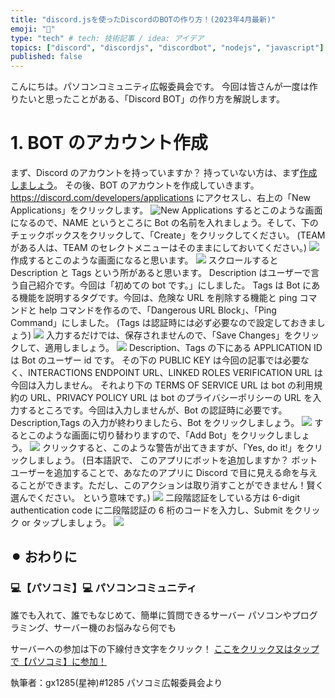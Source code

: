 ```yaml
---
title: "discord.jsを使ったDiscordのBOTの作り方！(2023年4月最新)"
emoji: "🤖"
type: "tech" # tech: 技術記事 / idea: アイデア
topics: ["discord", "discordjs", "discordbot", "nodejs", "javascript"]
published: false
---
```


こんにちは。パソコンコミュニティ広報委員会です。
今回は皆さんが一度は作りたいと思ったことがある、「Discord BOT」の作り方を解説します。

# 1. BOT のアカウント作成

まず、Discord のアカウントを持っていますか？
持っていない方は、まず[作成しましょう](https://discord.com/register)。
その後、BOT のアカウントを作成していきます。
https://discord.com/developers/applications にアクセスし、右上の「New Applications」をクリックします。
![New Applications](https://storage.googleapis.com/zenn-user-upload/bb9fee9521ae-20230324.png)
するとこのような画面になるので、NAME というところに Bot の名前を入れましょう。そして、下のチェックボックスをクリックして、「Create」をクリックしてください。
(TEAM がある人は、TEAM のセレクトメニューはそのままにしておいてください。)
![](https://storage.googleapis.com/zenn-user-upload/c7ae0502869a-20230325.png)
作成するとこのような画面になると思います。
![](https://storage.googleapis.com/zenn-user-upload/d8c0b4ee2a1d-20230403.png)
スクロールすると Description と Tags という所があると思います。
Description はユーザーで言う自己紹介です。今回は「初めての bot です。」にしました。
Tags は Bot にある機能を説明するタグです。今回は、危険な URL を削除する機能と ping コマンドと help コマンドを作るので、「Dangerous URL Block」、「Ping Command」にしました。
(Tags は認証時には必ず必要なので設定しておきましょう)
![](https://storage.googleapis.com/zenn-user-upload/f5a98d4c0d96-20230403.png)
入力するだけでは、保存されませんので、「Save Changes」をクリックして、適用しましょう。
![](https://storage.googleapis.com/zenn-user-upload/0b8e11c79457-20230403.png)
Description、Tags の下にある APPLICATION ID は Bot のユーザー id です。
その下の PUBLIC KEY は今回の記事では必要なく、INTERACTIONS ENDPOINT URL、LINKED ROLES VERIFICATION URL は今回は入力しません。
それより下の TERMS OF SERVICE URL は bot の利用規約の URL、PRIVACY POLICY URL は bot のプライバシーポリシーの URL を入力するところです。今回は入力しませんが、Bot の認証時に必要です。
Description,Tags の入力が終わりましたら、Bot をクリックしましょう。
![](https://storage.googleapis.com/zenn-user-upload/92c882a42a50-20230403.png)
するとこのような画面に切り替わりますので、「Add Bot」をクリックしましょう。
![](https://storage.googleapis.com/zenn-user-upload/b1ed4eb4121f-20230403.png)
クリックすると、このような警告が出てきますが、「Yes, do it!」をクリックしましょう。
(日本語訳で、
このアプリにボットを追加しますか？
ボットユーザーを追加することで、あなたのアプリに Discord で目に見える命を与えることができます。ただし、このアクションは取り消すことができません！賢く選んでください。
という意味です。)
![](https://storage.googleapis.com/zenn-user-upload/998a29d5ce09-20230403.png)
二段階認証をしている方は 6-digit authentication code に二段階認証の 6 桁のコードを入力し、Submit をクリック or タップしましょう。
![](https://storage.googleapis.com/zenn-user-upload/a6d527720ed3-20230403.png)

## ⚫︎ おわりに

### 💻【パソコミ】💻 パソコンコミュニティ

誰でも入れて、誰でもなじめて、簡単に質問できるサーバー
パソコンやプログラミング、サーバー機のお悩みなら何でも

サーバーへの参加は下の下線付き文字をクリック！
[ここをクリック又はタップで【パソコミ】に参加！](https://discord.gg/uxENZNrk5n)

執筆者：gx1285(星神)#1285
パソコミ広報委員会より

